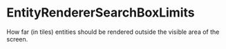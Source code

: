 # EntityRendererSearchBoxLimits

How far (in tiles) entities should be rendered outside the visible area of the screen.

